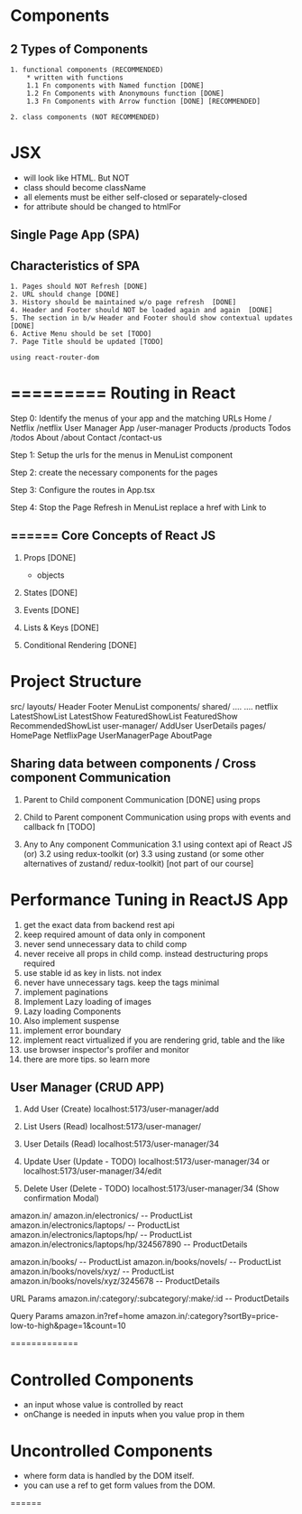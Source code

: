 

Components
=======
  2 Types of Components 
  ---------------
    1. functional components (RECOMMENDED)
        * written with functions 
        1.1 Fn components with Named function [DONE]
        1.2 Fn Components with Anonymouns function [DONE]
        1.3 Fn Components with Arrow function [DONE] [RECOMMENDED]

    2. class components (NOT RECOMMENDED)

JSX
====
  * will look like HTML. But NOT
  * class should become className 
  * all elements must be either self-closed or separately-closed 
  * for attribute should be changed to htmlFor


Single Page App (SPA)
-----
  Characteristics of SPA 
  -----------------------
    1. Pages should NOT Refresh [DONE]
    2. URL should change [DONE]
    3. History should be maintained w/o page refresh  [DONE]
    4. Header and Footer should NOT be loaded again and again  [DONE]
    5. The section in b/w Header and Footer should show contextual updates [DONE]
    6. Active Menu should be set [TODO]
    7. Page Title should be updated [TODO]

    using react-router-dom 


=========
Routing in React
===========
  Step 0: Identify the menus of your app and the matching URLs
    Home                    /
    Netflix                 /netflix
    User Manager App        /user-manager
    Products                /products
    Todos                   /todos
    About                   /about
    Contact                 /contact-us

  Step 1: Setup the urls for the menus in MenuList component

  Step 2: create the necessary components for the pages

  Step 3: Configure the routes in App.tsx 

  Step 4: Stop the Page Refresh in MenuList 
    replace a href with Link to 
    

======
Core Concepts of React JS 
----
  1. Props [DONE]
      * objects 
      
  2. States [DONE]
  3. Events [DONE]
  4. Lists & Keys [DONE]
  5. Conditional Rendering [DONE]




Project Structure
====
  src/
    layouts/
      Header
      Footer
      MenuList
    components/
      shared/
        ....
        ....
      netflix 
        LatestShowList
        LatestShow 
        FeaturedShowList
        FeaturedShow
        RecommendedShowList
      user-manager/
        AddUser
        UserDetails 
    pages/
      HomePage 
      NetflixPage 
      UserManagerPage 
      AboutPage 

  


Sharing data between components / Cross component Communication
----
  1. Parent to Child component Communication [DONE]
      using props 

  2. Child to Parent component Communication
      using props with events and callback fn [TODO]

  3. Any to Any component Communication
      3.1 using context api of React JS (or) 
      3.2 using redux-toolkit (or) 
      3.3 using zustand (or some other alternatives of zustand/  redux-toolkit) [not part of our course]



Performance Tuning in ReactJS App
====
  1. get the exact data from backend rest api 
  2. keep required amount of data only in component 
  3. never send unnecessary data to child comp 
  4. never receive all props in child comp. instead destructuring props required 
  5. use stable id as key in lists. not index 
  6. never have unnecessary tags. keep the tags minimal
  7. implement paginations
  8. Implement Lazy loading of images 
  9. Lazy loading Components
  10. Also implement suspense 
  11. implement error boundary
  12. implement react virtualized if you are rendering grid, table and the like
  13. use browser inspector's profiler and monitor
  14. there are more tips. so learn more



User Manager (CRUD APP)
----
  1. Add User (Create)
      localhost:5173/user-manager/add

  2. List Users  (Read)
      localhost:5173/user-manager/

  3. User Details (Read)
      localhost:5173/user-manager/34

  4. Update User (Update - TODO)
      localhost:5173/user-manager/34  or localhost:5173/user-manager/34/edit

  5. Delete User (Delete - TODO)
      localhost:5173/user-manager/34  (Show confirmation Modal)



amazon.in/
amazon.in/electronics/                       -- ProductList
amazon.in/electronics/laptops/               -- ProductList
amazon.in/electronics/laptops/hp/            -- ProductList
amazon.in/electronics/laptops/hp/324567890   -- ProductDetails 


amazon.in/books/                        -- ProductList
amazon.in/books/novels/                 -- ProductList
amazon.in/books/novels/xyz/             -- ProductList
amazon.in/books/novels/xyz/3245678      -- ProductDetails 


URL Params 
amazon.in/:category/:subcategory/:make/:id      -- ProductDetails 

Query Params
amazon.in?ref=home
amazon.in/:category?sortBy=price-low-to-high&page=1&count=10

=============

Controlled Components
====
  * an input whose value is controlled by react 
  * onChange is needed in inputs when you value prop in them


Uncontrolled Components
====
  * where form data is handled by the DOM itself.
  * you can use a ref to get form values from the DOM.

======



